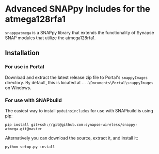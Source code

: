# Advanced SNAPpy Includes for the atmega128rfa1

`snappyatmega` is a SNAPpy library that extends the functionality of Synapse SNAP modules that utilize the atmega128rfa1.

## Installation

### For use in Portal

Download and extract the latest release zip file to Portal's `snappyImages` directory.
By default, this is located at `...\Documents\Portal\snappyImages` on Windows.

### For use with SNAPbuild

The easiest way to install `pyduinoincludes` for use with SNAPbuild is using [pip](https://pip.pypa.io/en/latest/installing.html):

    pip install git+ssh://git@github.com:synapse-wireless/snappy-atmega.git@master

Alternatively you can download the source, extract it, and install it:

    python setup.py install

